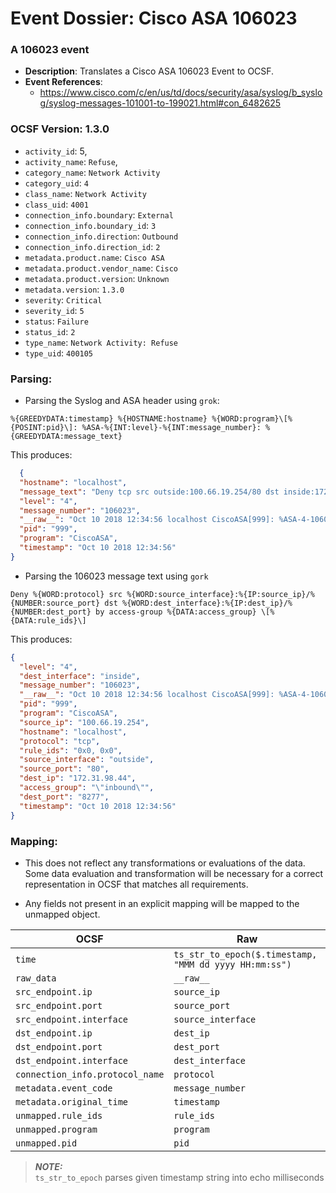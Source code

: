 # Event Dossier: Cisco ASA 106023

### A 106023 event

- **Description**: Translates a Cisco ASA 106023 Event to OCSF.
- **Event References**:
    - https://www.cisco.com/c/en/us/td/docs/security/asa/syslog/b_syslog/syslog-messages-101001-to-199021.html#con_6482625

### OCSF Version: 1.3.0

- `activity_id`: 5,
- `activity_name`: `Refuse`,
- `category_name`: `Network Activity`
- `category_uid`: `4`
- `class_name`: `Network Activity`
- `class_uid`: `4001`
- `connection_info.boundary`: `External`
- `connection_info.boundary_id`: `3`
- `connection_info.direction`: `Outbound`
- `connection_info.direction_id`: `2`
- `metadata.product.name`: `Cisco ASA`
- `metadata.product.vendor_name`: `Cisco`
- `metadata.product.version`: `Unknown`
- `metadata.version`: `1.3.0`
- `severity`: `Critical`
- `severity_id`: `5`
- `status`: `Failure`
- `status_id`: `2`
- `type_name`: `Network Activity: Refuse`
- `type_uid`: `400105`

### Parsing:

- Parsing the Syslog and ASA header using `grok`:

```
%{GREEDYDATA:timestamp} %{HOSTNAME:hostname} %{WORD:program}\[%{POSINT:pid}\]: %ASA-%{INT:level}-%{INT:message_number}: %{GREEDYDATA:message_text}
```

This produces:

```json
  {
  "hostname": "localhost",
  "message_text": "Deny tcp src outside:100.66.19.254/80 dst inside:172.31.98.44/8277 by access-group \"inbound\" [0x0, 0x0]",
  "level": "4",
  "message_number": "106023",
  "__raw__": "Oct 10 2018 12:34:56 localhost CiscoASA[999]: %ASA-4-106023: Deny tcp src outside:100.66.19.254/80 dst inside:172.31.98.44/8277 by access-group \"inbound\" [0x0, 0x0]",
  "pid": "999",
  "program": "CiscoASA",
  "timestamp": "Oct 10 2018 12:34:56"
}
```

- Parsing the 106023 message text using `gork`

```
Deny %{WORD:protocol} src %{WORD:source_interface}:%{IP:source_ip}/%{NUMBER:source_port} dst %{WORD:dest_interface}:%{IP:dest_ip}/%{NUMBER:dest_port} by access-group %{DATA:access_group} \[%{DATA:rule_ids}\]
```

This produces:

```json
{
  "level": "4",
  "dest_interface": "inside",
  "message_number": "106023",
  "__raw__": "Oct 10 2018 12:34:56 localhost CiscoASA[999]: %ASA-4-106023: Deny tcp src outside:100.66.19.254/80 dst inside:172.31.98.44/8277 by access-group \"inbound\" [0x0, 0x0]",
  "pid": "999",
  "program": "CiscoASA",
  "source_ip": "100.66.19.254",
  "hostname": "localhost",
  "protocol": "tcp",
  "rule_ids": "0x0, 0x0",
  "source_interface": "outside",
  "source_port": "80",
  "dest_ip": "172.31.98.44",
  "access_group": "\"inbound\"",
  "dest_port": "8277",
  "timestamp": "Oct 10 2018 12:34:56"
}
```

### Mapping:

- This does not reflect any transformations or evaluations of the data. Some data evaluation and transformation will be
  necessary for a correct representation in OCSF that matches all requirements.

- Any fields not present in an explicit mapping will be mapped to the unmapped object.

| OCSF                            | Raw                                                    |
|---------------------------------|--------------------------------------------------------|
| `time`                          | `ts_str_to_epoch($.timestamp, "MMM dd yyyy HH:mm:ss")` |
| `raw_data`                      | `__raw__`                                              |
| `src_endpoint.ip`               | `source_ip`                                            |
| `src_endpoint.port`             | `source_port`                                          |
| `src_endpoint.interface`        | `source_interface`                                     |
| `dst_endpoint.ip`               | `dest_ip`                                              |
| `dst_endpoint.port`             | `dest_port`                                            |
| `dst_endpoint.interface`        | `dest_interface`                                       |
| `connection_info.protocol_name` | `protocol`                                             |
| `metadata.event_code`           | `message_number`                                       |
| `metadata.original_time`        | `timestamp`                                            |
| `unmapped.rule_ids`             | `rule_ids`                                             |
| `unmapped.program`              | `program`                                              |
| `unmapped.pid`                  | `pid`                                                  |

> **_NOTE:_**\
> `ts_str_to_epoch` parses given timestamp string into echo milliseconds